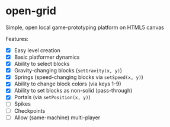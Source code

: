 # open-grid
Simple, open local game-prototyping platform on HTML5 canvas

Features:

- [x] Easy level creation
- [x] Basic platformer dynamics
- [x] Ability to select blocks
- [x] Gravity-changing blocks (`setGravity(x, y)`)
- [x] Springs (speed-changing blocks via `setSpeed(x, y)`)
- [x] Ability to change block colors (via keys 1-9)
- [x] Ability to set blocks as non-solid (pass-through)
- [x] Portals (via `setPosition(x, y)`)
- [ ] Spikes
- [ ] Checkpoints
- [ ] Allow (same-machine) multi-player
